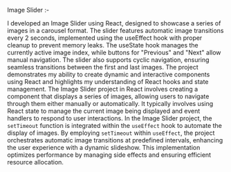 Image Slider :- 

I developed an Image Slider using React, designed to showcase a series of images in a carousel format. The slider features automatic image transitions every 2 seconds, implemented using the useEffect hook with proper cleanup to prevent memory leaks. The useState hook manages the currently active image index, while buttons for "Previous" and "Next" allow manual navigation. The slider also supports cyclic navigation, ensuring seamless transitions between the first and last images. The project demonstrates my ability to create dynamic and interactive components using React and highlights my understanding of React hooks and state management.
The Image Slider project in React involves creating a component that displays a series of images, allowing users to navigate through them either manually or automatically. It typically involves using React state to manage the current image being displayed and event handlers to respond to user interactions. In the Image Slider project, the `setTimeout` function is integrated within the `useEffect` hook to automate the display of images. By employing `setTimeout` within `useEffect`, the project orchestrates automatic image transitions at predefined intervals, enhancing the user experience with a dynamic slideshow. This implementation optimizes performance by managing side effects and ensuring efficient resource allocation.
